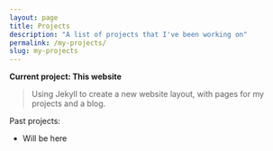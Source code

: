 ```yaml
---
layout: page
title: Projects
description: "A list of projects that I've been working on"
permalink: /my-projects/
slug: my-projects
---
```


**Current project: This website**

> Using Jekyll to create a new website layout, with pages for my projects and a blog.

Past projects: 
- Will be here

